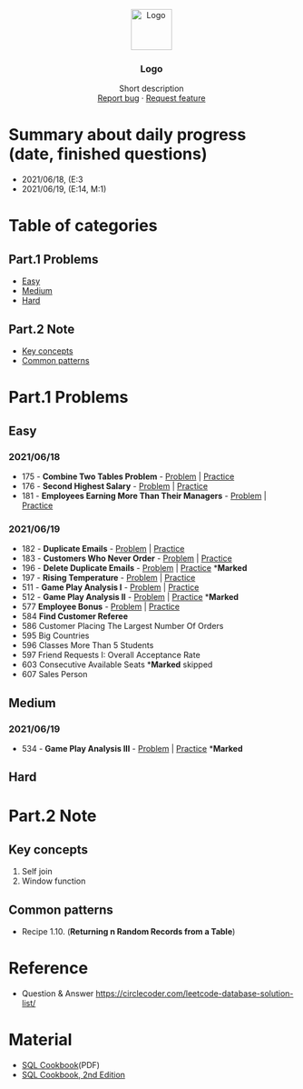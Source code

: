 <p align="center">
  <a href="https://example.com/">
    <img src="https://via.placeholder.com/72" alt="Logo" width=72 height=72>
  </a>

  <h3 align="center">Logo</h3>

  <p align="center">
    Short description
    <br>
    <a href="https://reponame/issues/new?template=bug.md">Report bug</a>
    ·
    <a href="https://reponame/issues/new?template=feature.md&labels=feature">Request feature</a>
  </p>
</p>

# Summary about daily progress (date, finished questions)
- 2021/06/18, (E:3
- 2021/06/19, (E:14, M:1)

# Table of categories

## Part.1 Problems
- [Easy](#Easy)
- [Medium](#Medium)
- [Hard](#Hard)
## Part.2 Note
- [Key concepts](#Keyconcepts)
- [Common patterns](#Commonpatterns)

# Part.1 Problems
## Easy
### 2021/06/18
- 175 - **Combine Two Tables Problem** - [Problem](https://github.com/yuting1214/Leetcode_Database/tree/master/code_problem) | [Practice](https://github.com/yuting1214/Leetcode_Database/blob/master/code_sample/lc_175.sql) 
- 176 - **Second Highest Salary** - [Problem](https://github.com/yuting1214/Leetcode_Database/blob/master/code_problem/lc_176.md) | [Practice](https://github.com/yuting1214/Leetcode_Database/blob/master/code_sample/lc_176.sql)
- 181 - **Employees Earning More Than Their Managers** - [Problem]() | [Practice](https://github.com/yuting1214/Leetcode_Database/blob/master/code_sample/lc_181.sql)
### 2021/06/19
- 182 - **Duplicate Emails** - [Problem]() | [Practice](https://github.com/yuting1214/Leetcode_Database/blob/master/code_sample/lc_182.sql)
- 183 - **Customers Who Never Order** - [Problem]() | [Practice]()
- 196 - **Delete Duplicate Emails** - [Problem]() | [Practice]() ***Marked**
- 197 - **Rising Temperature** - [Problem]() | [Practice]()
- 511 - **Game Play Analysis I** - [Problem]() | [Practice]()
- 512 - **Game Play Analysis II** - [Problem]() | [Practice]() ***Marked**
- 577	 	**Employee Bonus** - [Problem]() | [Practice]()
- 584	 	**Find Customer Referee**
- 586	 	Customer Placing The Largest Number Of Orders
- 595	 	Big Countries
- 596	 	Classes More Than 5 Students
- 597	 	Friend Requests I: Overall Acceptance Rate
- 603	 	Consecutive Available Seats  ***Marked** skipped
- 607	 	Sales Person


## Medium
### 2021/06/19
- 534 - **Game Play Analysis III** - [Problem]() | [Practice]() ***Marked**

## Hard


# Part.2 Note

## Key concepts
1. Self join
2. Window function
## Common patterns
- Recipe 1.10. (**Returning n Random Records from a Table**)

# Reference
- Question & Answer <https://circlecoder.com/leetcode-database-solution-list/>

# Material
- [SQL Cookbook](https://www.oreilly.com/library/view/sql-cookbook/0596009763/)(PDF)
- [SQL Cookbook, 2nd Edition](https://www.oreilly.com/library/view/sql-cookbook-2nd/9781492077435/)
